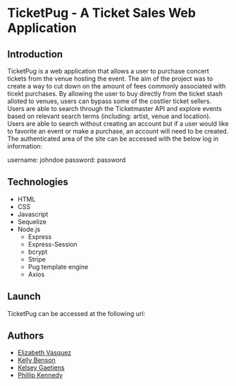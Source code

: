 # TicketPug - A Ticket Sales Web Application

Introduction
------

TicketPug is a web application that allows a user to purchase concert tickets from the venue hosting the event. The aim of the project was to create a way to cut down on the amount of fees commonly associated with ticekt purchases. By allowing the user to buy directly from the ticket stash alloted to venues, users can bypass some of the costlier ticket sellers.
Users are able to search through the Ticketmaster API and explore events based on relevant search terms (including: artist, venue and location). Users are able to search without creating an account but if a user would like to favorite an event or make a purchase, an account will need to be created. 
The authenticated area of the site can be accessed with the below log in information: 

username: johndoe
password: password


Technologies 
------ 

* HTML
* CSS
* Javascript
* Sequelize
* Node.js
  * Express
  * Express-Session
  * bcrypt
  * Stripe 
  * Pug template engine
  * Axios


Launch
------

TicketPug can be accessed at the following url:


Authors
------

* [Elizabeth Vasquez](https://github.com/elizabethsv)
* [Kelly Benson](https://github.com/kelz877)
* [Kelsey Gaetjens](https://github.com/kjgaetjens/)
* [Phillip Kennedy](https://github.com/PhilKennedy86)



